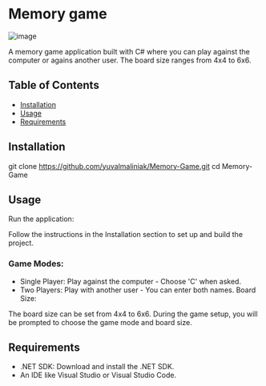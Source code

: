 # Memory game

![image](https://github.com/yuvalmaliniak/Memory-Game/assets/105196210/7b927340-81d1-4cf6-84ef-f2c392d09c10)


A memory game application built with C# where you can play against the computer or agains another user. The board size ranges from 4x4 to 6x6.

## Table of Contents

- [Installation](#installation)
- [Usage](#usage)
- [Requirements](#requirements)
  

## Installation

git clone https://github.com/yuvalmaliniak/Memory-Game.git
   cd Memory-Game

## Usage
Run the application:

Follow the instructions in the Installation section to set up and build the project.

### Game Modes:

- Single Player: Play against the computer - Choose 'C' when asked. 
- Two Players: Play with another user - You can enter both names. 
Board Size:

The board size can be set from 4x4 to 6x6.
During the game setup, you will be prompted to choose the game mode and board size.

## Requirements
- .NET SDK: Download and install the .NET SDK.
- An IDE like Visual Studio or Visual Studio Code.

   
